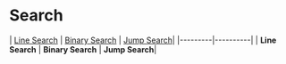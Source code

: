 # Search

| [Line Search](https://github.com/xiaojkql/Algorithm/tree/master/Search/LineSearch) | [Binary Search](https://github.com/xiaojkql/Algorithm/tree/master/Search/BinarySearch) | [Jump Search](https://github.com/xiaojkql/Algorithm/tree/master/Search/JumpSearch)|
|---------|----------|
| **Line Search** | **Binary Search** | **Jump Search**|